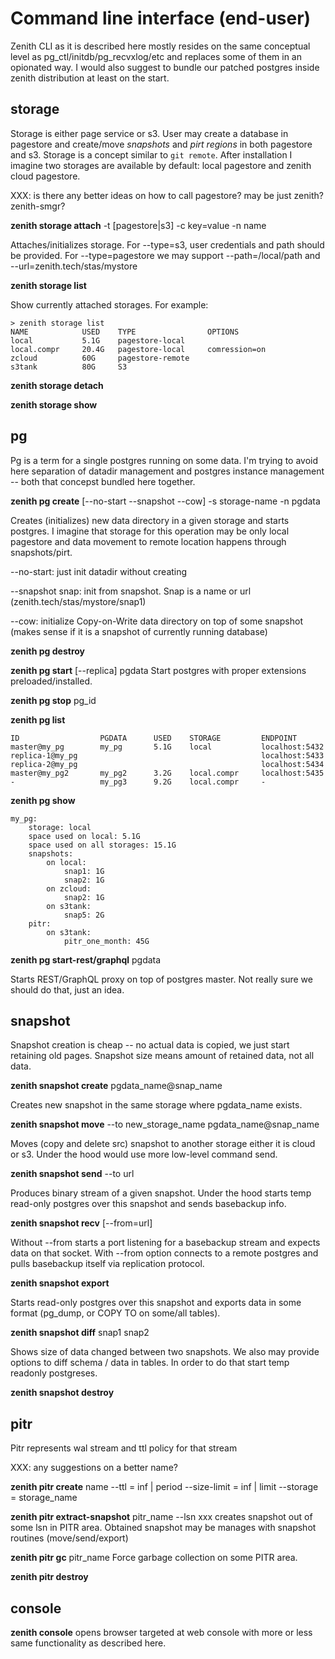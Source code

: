 # Command line interface (end-user)

Zenith CLI as it is described here mostly resides on the same conceptual level as pg_ctl/initdb/pg_recvxlog/etc and replaces some of them in an opionated way. I would also suggest to bundle our patched postgres inside zenith distribution at least on the start.


## storage

Storage is either page service or s3. User may create a database in pagestore and create/move *snapshots* and *pirt regions* in both pagestore and s3. Storage is a concept similar to `git remote`. After installation I imagine two storages are available by default: local pagestore and zenith cloud pagestore.

XXX: is there any better ideas on how to call pagestore? may be just zenith? zenith-smgr?

**zenith storage attach** -t [pagestore|s3] -c key=value -n name

Attaches/initializes storage. For --type=s3, user credentials and path should be provided. For --type=pagestore we may support --path=/local/path and --url=zenith.tech/stas/mystore


**zenith storage list**

Show currently attached storages. For example:

```
> zenith storage list
NAME			USED    TYPE				OPTIONS
local           5.1G    pagestore-local
local.compr     20.4G   pagestore-local     comression=on
zcloud          60G     pagestore-remote
s3tank          80G     S3
```

**zenith storage detach**

**zenith storage show**



## pg

Pg is a term for a single postgres running on some data. I'm trying to avoid here separation of datadir management and postgres instance management -- both that concepst bundled here together.

**zenith pg create** [--no-start --snapshot --cow] -s storage-name -n pgdata

Creates (initializes) new data directory in a given storage and starts postgres. I imagine that storage for this operation may be only local pagestore and data movement to remote location happens through snapshots/pirt.

--no-start: just init datadir without creating 

--snapshot snap: init from snapshot. Snap is a name or url (zenith.tech/stas/mystore/snap1)

--cow: initialize Copy-on-Write data directory on top of some snapshot (makes sense if it is a snapshot of currently running database)

**zenith pg destroy**

**zenith pg start** [--replica] pgdata
Start postgres with proper extensions preloaded/installed.
	
**zenith pg stop** pg_id

**zenith pg list**

```
ID					PGDATA		USED	STORAGE			ENDPOINT
master@my_pg		my_pg		5.1G	local			localhost:5432
replica-1@my_pg											localhost:5433
replica-2@my_pg											localhost:5434
master@my_pg2		my_pg2		3.2G	local.compr		localhost:5435
-					my_pg3		9.2G    local.compr		-
```

**zenith pg show**

```
my_pg:
	storage: local
    space used on local: 5.1G
    space used on all storages: 15.1G
    snapshots:
    	on local:
        	snap1: 1G
        	snap2: 1G
    	on zcloud:
            snap2: 1G
        on s3tank:
            snap5: 2G
    pitr:
        on s3tank:
        	pitr_one_month: 45G

```

**zenith pg start-rest/graphql** pgdata

Starts REST/GraphQL proxy on top of postgres master. Not really sure we should do that, just an idea.


## snapshot

Snapshot creation is cheap -- no actual data is copied, we just start retaining old pages. Snapshot size means amount of retained data, not all data.

**zenith snapshot create** pgdata_name@snap_name

Creates new snapshot in the same storage where pgdata_name exists.

**zenith snapshot move** --to new_storage_name pgdata_name@snap_name

Moves (copy and delete src) snapshot to another storage either it is cloud or s3. Under the hood would use more low-level command send.

**zenith snapshot send** --to url

Produces binary stream of a given snapshot. Under the hood starts temp read-only postgres over this snapshot and sends basebackup info.

**zenith snapshot recv** [--from=url]

Without --from starts a port listening for a basebackup stream and expects data on that socket. With --from option connects to a remote postgres and pulls basebackup itself via replication protocol.

**zenith snapshot export**

Starts read-only postgres over this snapshot and exports data in some format (pg_dump, or COPY TO on some/all tables).

**zenith snapshot diff** snap1 snap2

Shows size of data changed between two snapshots. We also may provide options to diff schema / data in tables. In order to do that start temp readonly postgreses.

**zenith snapshot destroy**

## pitr

Pitr represents wal stream and ttl policy for that stream

XXX: any suggestions on a better name?

**zenith pitr create** name
	--ttl = inf | period
    --size-limit = inf | limit
    --storage = storage_name

**zenith pitr extract-snapshot** pitr_name --lsn xxx
	creates snapshot out of some lsn in PITR area. Obtained snapshot may be manages with snapshot routines (move/send/export)

**zenith pitr gc** pitr_name
	Force garbage collection on some PITR area.

**zenith pitr destroy**


## console

**zenith console** opens browser targeted at web console with more or less same functionality as described here.

